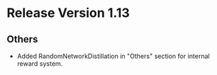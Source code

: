 # Release Version 1.13

## Others

* Added RandomNetworkDistillation in "Others" section for internal reward system.
